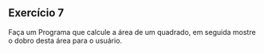 ## Exercício 7

Faça um Programa que calcule a área de um quadrado, em seguida mostre o dobro desta área para o usuário.

